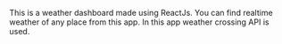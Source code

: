 This is a weather dashboard made using ReactJs. You can find realtime weather of any place from this app. In this app weather crossing API is used.